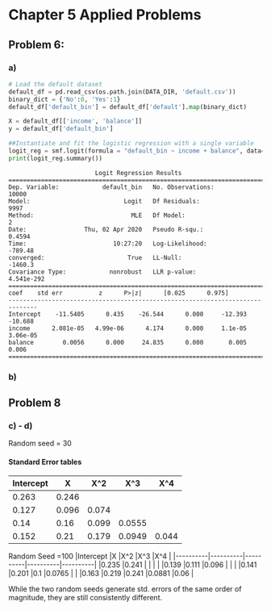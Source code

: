 # Chapter 5 Applied Problems
## Problem 6:
### a)
```python
# Load the default dataset
default_df = pd.read_csv(os.path.join(DATA_DIR, 'default.csv'))
binary_dict = {'No':0, 'Yes':1}
default_df['default_bin'] = default_df['default'].map(binary_dict)

X = default_df[['income', 'balance']]
y = default_df['default_bin']

##Instantiate and fit the logistic regression with a single variable
logit_reg = smf.logit(formula = "default_bin ~ income + balance", data= default_df).fit()
print(logit_reg.summary())
```

```
                        Logit Regression Results
==============================================================================
Dep. Variable:            default_bin   No. Observations:                10000
Model:                          Logit   Df Residuals:                     9997
Method:                           MLE   Df Model:                            2
Date:                Thu, 02 Apr 2020   Pseudo R-squ.:                  0.4594
Time:                        10:27:20   Log-Likelihood:                -789.48
converged:                       True   LL-Null:                       -1460.3
Covariance Type:            nonrobust   LLR p-value:                4.541e-292
==============================================================================
coef    std err          z      P>|z|      [0.025      0.975]
------------------------------------------------------------------------------
Intercept    -11.5405      0.435    -26.544      0.000     -12.393     -10.688
income      2.081e-05   4.99e-06      4.174      0.000     1.1e-05    3.06e-05
balance        0.0056      0.000     24.835      0.000       0.005       0.006
==============================================================================
```

### b)

## Problem 8
### c) - d)
Random seed = 30
#### Standard Error tables
|Intercept |X         |X^2       |X^3       |X^4       |
|----------|----------|----------|----------|----------|
|0.263     |0.246     |          |          |          |
|0.127     |0.096     |0.074     |          |          |
|0.14      |0.16      |0.099     |0.0555    |          |
|0.152     |0.21      |0.179     |0.0949    |0.044     |

Random Seed =100
|Intercept |X         |X^2       |X^3       |X^4       |
|----------|----------|----------|----------|----------|
|0.235     |0.241     |          |          |          |
|0.139     |0.111     |0.096     |          |          |
|0.141     |0.201     |0.1       |0.0765    |          |
|0.163     |0.219     |0.241     |0.0881    |0.06      |

While the two random seeds generate std. errors of the same order of magnitude, they are still consistently different.
